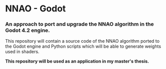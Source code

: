 # NNAO - Godot
### An approach to port and upgrade the NNAO algorithm in the Godot 4.2 engine.

This repository will contain a source code of the NNAO algorithm ported to the Godot engine and Python scripts which will be able to
generate weights used in shaders.

__This repository will be used as an application in my master's thesis.__
